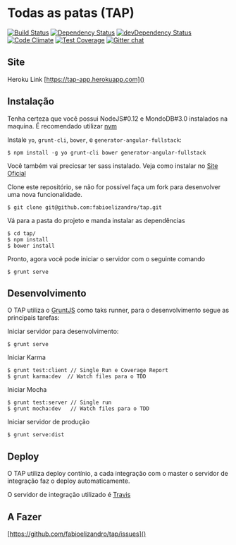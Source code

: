 # Todas as patas (TAP)
[![Build Status](https://travis-ci.org/fabioelizandro/tap.svg?branch=master)](https://travis-ci.org/fabioelizandro/tap)
[![Dependency Status](https://david-dm.org/fabioelizandro/tap.svg)](https://david-dm.org/fabioelizandro/tap)
[![devDependency Status](https://david-dm.org/fabioelizandro/tap/dev-status.svg)](https://david-dm.org/fabioelizandro/tap#info=devDependencies)
[![Code Climate](https://codeclimate.com/github/fabioelizandro/tap/badges/gpa.svg)](https://codeclimate.com/github/fabioelizandro/tap)
[![Test Coverage](https://codeclimate.com/github/fabioelizandro/tap/badges/coverage.svg)](https://codeclimate.com/github/fabioelizandro/tap/coverage)
[![Gitter chat](https://badges.gitter.im/fabioelizandro/tap.svg)](https://gitter.im/fabioelizandro/tap)

## Site
Heroku Link
[https://tap-app.herokuapp.com]()

## Instalação
Tenha certeza que você possui NodeJS#0.12 e MondoDB#3.0 instalados na maquina. É recomendado utilizar [nvm](https://github.com/creationix/nvm)

Instale `yo`, `grunt-cli`, `bower`, e `generator-angular-fullstack`:
```
$ npm install -g yo grunt-cli bower generator-angular-fullstack
```

Você também vai precicsar ter sass instalado. Veja como instalar no [Site Oficial](http://sass-lang.com/install)

Clone este repositório, se não for possível faça um fork para desenvolver uma nova funcionalidade.
```
$ git clone git@github.com:fabioelizandro/tap.git
```
Vá para a pasta do projeto e manda instalar as dependências
```
$ cd tap/
$ npm install
$ bower install
```

Pronto, agora você pode iniciar o servidor com o seguinte comando

```
$ grunt serve
```

## Desenvolvimento
O TAP utiliza o [GruntJS](http://gruntjs.com/) como taks runner, para o desenvolvimento segue as principais tarefas:

Iniciar servidor para desenvolvimento:
```
$ grunt serve
```

Iniciar Karma
```
$ grunt test:client // Single Run e Coverage Report
$ grunt karma:dev  // Watch files para o TDD
```

Iniciar Mocha
```
$ grunt test:server // Single run
$ grunt mocha:dev   // Watch files para o TDD
```

Iniciar servidor de produção
```
$ grunt serve:dist
```

## Deploy
O TAP utiliza deploy contínio, a cada integração com o master o servidor de integração faz o deploy automaticamente.

O servidor de integração utilizado é [Travis](https://travis-ci.org/fabioelizandro/tap)

## A Fazer
[https://github.com/fabioelizandro/tap/issues]()
